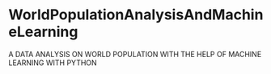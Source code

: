 # WorldPopulationAnalysisAndMachineLearning
A DATA ANALYSIS ON WORLD POPULATION WITH THE HELP OF MACHINE LEARNING WITH PYTHON
